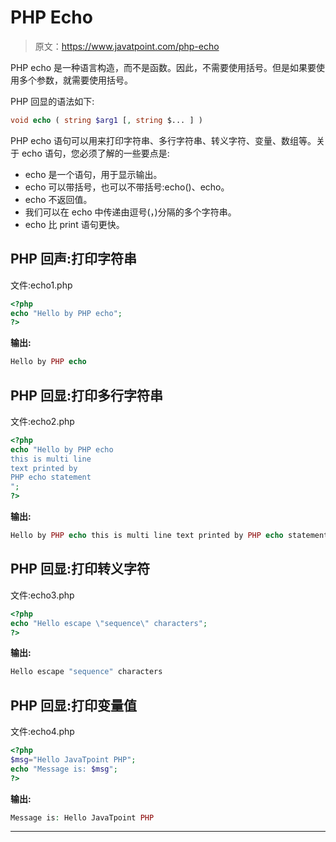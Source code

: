 # PHP Echo

> 原文：<https://www.javatpoint.com/php-echo>

PHP echo 是一种语言构造，而不是函数。因此，不需要使用括号。但是如果要使用多个参数，就需要使用括号。

PHP 回显的语法如下:

```php
void echo ( string $arg1 [, string $... ] )

```

PHP echo 语句可以用来打印字符串、多行字符串、转义字符、变量、数组等。关于 echo 语句，您必须了解的一些要点是:

*   echo 是一个语句，用于显示输出。
*   echo 可以带括号，也可以不带括号:echo()、echo。
*   echo 不返回值。
*   我们可以在 echo 中传递由逗号(，)分隔的多个字符串。
*   echo 比 print 语句更快。

## PHP 回声:打印字符串

文件:echo1.php

```php
<?php
echo "Hello by PHP echo";
?>

```

**输出:**

```php
Hello by PHP echo

```

## PHP 回显:打印多行字符串

文件:echo2.php

```php
<?php
echo "Hello by PHP echo
this is multi line
text printed by 
PHP echo statement
";
?>

```

**输出:**

```php
Hello by PHP echo this is multi line text printed by PHP echo statement

```

## PHP 回显:打印转义字符

文件:echo3.php

```php
<?php
echo "Hello escape \"sequence\" characters";
?>

```

**输出:**

```php
Hello escape "sequence" characters

```

## PHP 回显:打印变量值

文件:echo4.php

```php
<?php
$msg="Hello JavaTpoint PHP";
echo "Message is: $msg";  
?>

```

**输出:**

```php
Message is: Hello JavaTpoint PHP

```

* * *